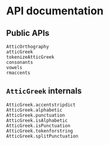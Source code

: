 # API documentation


## Public APIs

```@docs
AtticOrthography
atticGreek
tokenizeAtticGreek
consonants
vowels
rmaccents
```

## `AtticGreek` internals

```@docs
AtticGreek.accentstripdict
AtticGreek.alphabetic
AtticGreek.punctuation
AtticGreek.isAlphabetic
AtticGreek.isPunctuation
AtticGreek.tokenforstring
AtticGreek.splitPunctuation
```
